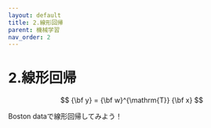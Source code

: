 ```yaml
---
layout: default
title: 2.線形回帰
parent: 機械学習
nav_order: 2
---
```


# 2.線形回帰



$$
{\bf y} = {\bf w}^{\mathrm{T}} {\bf x}
$$






Boston dataで線形回帰してみよう！



